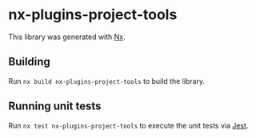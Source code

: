 # nx-plugins-project-tools

This library was generated with [Nx](https://nx.dev).

## Building

Run `nx build nx-plugins-project-tools` to build the library.

## Running unit tests

Run `nx test nx-plugins-project-tools` to execute the unit tests via [Jest](https://jestjs.io).
